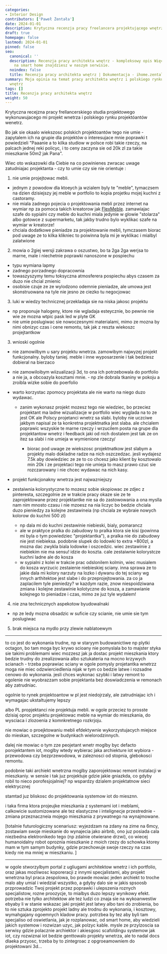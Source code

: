 ```yaml
---
categories:
- Interior Design
contributors: ['Paweł Żentała']
date: 2024-01-01
description: Krytyczna recenzja pracy freelancera projektującego wnętrza
draft: true
homepage: false
lastmod: 2024-01-01
pinned: false
seo:
  canonical: ''
  description: Recenzja pracy architekta wnętrz - kompleksowy opis Więcej informacji
    na smart home znajdziesz w naszym serwisie.
  noindex: false
  title: Recenzja pracy architekta wnętrz | Dokumentacja - ihome.zentala.io
summary: Moja opinia na temat pracy architekta wnętrz i polskiego rynku projektowania
  wnętrz
tags: []
title: Recenzja pracy architekta wnętrz
weight: 50
---
```



Krytyczna recejzna pracy frellancerskiego studia projektowego wykonuwujacego mi projekt wnetrza i polskiego rynku projektóantów wenetrz.

Bo jak sie okaalo wiekszosc polskich projektoantów tego nie umie - zapytalem ich na grupie dla projektów o interesujace mnie poprawki t powiedzieli "Paaanie a to kilka studiow w polsce robi takie rzeczy, na palcach jednej reki policyc, i to ceny zaczyna sie od 20k zl  za takie mieszkanie 50m2 jak Pana".

Wiec oto wskazowki dla Ciebie na co powinienes zwracac uwage zatudniajac projektanta - czy to umie czy sie nie orientuje :

1) nie umie projejtowac mebli.
* jednym z powodow dla ktoeych ja wzialem byly te "meble", tymaczsem na dzien dzisiejszy jej meble w portfolio to kopia projetku mojej kuchni z castoramy.
* nie miala zadnego pojecia o projektowania mebli przez internet na wymiar np za pomoca takich kreatorow jak [FlexMeble](https://flexmeble.com/). zamawiajac szafe do sypialni czy meble do kuchni miala jedynie w glowie "stolarza" albo gotowce z supermarketu, tak jakby trudno bylo wyklikac szafe na wymiar w kreatorze!
* chciala dodatkowe pieniadze za projektowanie mebli, tymczasem biorac pod uwage ze to kilka klikniec to poiwinna byla mi je wyklikac i mialbyl zalatwione

2) mowia o 2giej wersji zakrawa o oszustwo, bo ta 2ga 2ga werjsa to marne, male i niechetnie poprawki nanoszone w pospiechu
* typu wymiana lapmy
* zadnego porzadnego dopracownia
* towaszyszymy temu toksyczna atmosferera pospiechu abys czasem za duzo nie chcial  zmienic
* osobisie czuje ze ze wylodzono odemnie pieniadze, ale umowa jest skonstruowana na tyle nie jesno ze ciezko tu negocjowac

3) luki w wiedzy technicznej przekladaja sie na niska jakosc projektu
* np proponuje halogeny, ktore nie wgladaja esteycznie, bo pewnie nie wie ze mozna wtpic pask led w plyte GK
* nie umie poslugiwac sie nowoczesnymi materialami, mimo ze mozna by nimi obnizyc czas i cene remontu, tak jak z reszta wiekoszc projejtantkow

3) wnioski ogolnie
* nie zamowilbym u sary projektu wnetrza. zamowibym najwyzej projekt funkcjonalny. byloby taniej. meble i inne wyposarzenie i tak bedziesz dobieral na bierzaco
* nie zamowiloibym wiizualizacji 3d, to ona ich potrzebowala do portfolio a nie ja, a obcoazyla kosztami mnie. - np zle dobrala tkaniny w pokoju a zroibla wizke sobie do poerfolio

* warto korzystac zpomocy projektata ale nie warto na niego duzo wydawac.
  * zanim wykonasz projekt mozesz tego nie wiedziec, bo przeciez projektant ma ladne wizualizacje w portfolio wiec wyglada na to ze jest OK ale Polscy projetanci wnetrz sa slabi. byloby nie uczciwe jakbym napisal ze ta konkretna projektnatka jest slaba. ale chcialem poprawic wszyskie te marne rzeczy i wrzucilem posta na grupe dla projektantow wnetrz i feedback jaki od nich dostalem jest tak ze on itez sa slabi i nie umieja w wymienione rzeczy/

    * biorac pod uwage ze wiekszosc projektnatkow jest slabym a projekty malo dokladne radze na nich oszczedzac. jesli wydajesz 7.5k aby dowiedziec ze ze to co chcesz jako klient by kosztowalo min 20k i ze projektaci tego nie umieja to masz prawo czuc sie rozczarowany i nie chcec wydawac na nich kasy.

* projekt funkcjonakny wnetrza jest najwazniejszy

* zestaiwnia kolorystyczne to mozesz sobie skopiowac ze zdjec z pinteresta, szczegolnie ze w trakcie pracy okaze sie ze te zaprojektowane przez projektantke nie sa do zastowowania a ona myslla nam nim mnosto czasu i nie mzoesz na nia liczyc bo bedzie chciala duzo pieniedzy za kolejne zestawineia (np chciala ze wybraie nowych kolorow do kuchni 500 zl)
     * np dala mi do kuchni zestawinie niebieski, bialy, pomarancz
     * ale w praktyce pralka do zabudowy to pralka ktora sie kisi (powinna mi byla o tym powiedziec "projektantka"), a pralka nie do zabudowy nie jest niebieksa. podobnie slupek do lodowki to extra +800zl, a mozna dac zwykla biala lodowke i oszcedzic. wiec zestawinie z niebiekim nie ma sensu! idzie do koszta. cale zestaiwnie kolorystcze kuchni ladne ale do kosza
     * w sypialni z kolei w trakcie prac odslonilem kolmin, wiec musialem do kosza wyrzucic zestaienie niebieskiej sciany. inna sprawa ze to jakie dala mi kolory narzuty na lozko i dywanu do tej sciany wg innych arthitektoe jest slabe i do przeprojejtowania. za co ja zaplacilem tyle pieniedzy? w kazdym razie, znow niespoidziwana zmiana i kolejne zestawinie kolotyczne do kosza, a zamawianie kolejnego to pieniadze i czas, mimo ze juz tyle wydalem!

4) nie zna technicznych aspekotow byudowalnaki
* np ze ledy mozna obsadzic w suficie czy scianie, nie umie sie tym poslugiwac

5) brak miejsca na mydlo przy zlewie nablatoewym

---

to co jest do wykonania trudne, np w staryym budowanictiwe np plytki octagon, bo tam moga byc krywo scioany
nie pomyslala bo to majster styka sie  takimi problemami
wiec mozzesz jak ja dostac projekt mieszkania ktory bedzie trudny do zrealizowania
albo sztukateria na mocno krzywych scianach - trzeba poprawiac sciany
w ogole pomysly projetantka wnetrzz moga nie miec odzwierciedlenia nijak w tym co bedzie latwe i rozsadne cenowo do wykonania.
jesli chces wykonac szybki i latwy remont to ogolenie nie wyobrazzam sobie projektanta bez doswiadczenia w remonach aby zatrudniac.

ogolnie to rynek projektoantow w pl jest niedojrzaly, ale zatrudniajac ich i wymagajac ukstaltujemy lepszy

albo PL propjektanci nie projektuja mebli. w ogole przeciez to prosste dzisiaj oproc projektu projektowac meble na wymiar do mieszkania, do wysciaca i zlozoenia z komnkretnego rozkrjoju.

nie mowiac o proejktowaniu mebli efdektywnie wykorzystujacych miejsce do mieskan, szczegolne w budynkach wielorodzinnych.

dalej nie mowiac o tym zze peojetant wnetr moglby byc defacto porojektantem iot, moglby wtedy wybierac jaka archiekture iot wybiora - przewodowa czy bezprzewodowa, w zaleznosci od stopnia, glebokosci remontu.

podobnie taki archiekt wnetrzna moglby zaporojektowac remont instalacji w mieszkaniy. w sensie i tak juz projektuje gdzie jakie gniazkda, co gdyby robil to nieco porofesjojalniej? np wspardzy dzialem projektatnow sieci elektrycznej

stamtad juz bliskosc do projektowania systemow iot do miesznn.

i taka firma ktora projeujke mieszkania z systemami iot i meblami, calkowicie sustomizowane ale tez elastyczne i intelignecje przestrednie - zmiana przeznaczneia mojego mieszkania z prywatnego na wynajmowane.

[totalnie futurologiczny scenariusz: wyjezdzam na zdany na zime na 6mcy, zostawiam swoje mieskanie do wynajecia jako airbnb, ono juz posiada cala niezbedna elektronikedo tego (np zdalnie otwierane drzwi), co wiecej humanoidalny robot oproznia mieszkanie z moich rzezy do schowka ktorey mam w tym samym budynky, gdzie przechowuje swoje rzeczy na czas kiedy nie ma mniej w mieszkaniu. ]

---

w ogole stworzylbym portal z ugliugami architektow wnetrz i ich portfolio, oraz jakas mozliwosc koporeracji z innymi specjalistami, aby projekt wnetrzna byl praca zespolowa, bo prawde mowiac jeden archiekt to troche malo aby umial i wiedzial wszystko, a gdyby dalo sie w jakis spsoosb przprowadzic Twoj projekt przez poprawki i ulepszenia roznych specjalistow, rozne proozycje, to mialbys duzo lepszy wynikowy efekt.
potrzeba nie tylko architektow ale tez ludzi co znaja sie na wykoanwestiw ebyaby li w stanie wskazac jaki projekt jest latwy albo tani do zrobienia,  bo to nie sztuka zprojekto projekt ladny ale trodnu do wykonania, i kosztowy, wymahgajany ogoemnych kladow pracy.
potrzbea by tez aby byli tam specjaliso od oswietlania, jak je rozplanowac, od smart home, aby wiedzieli jakich systemow i rozwizan uzyc, jak polzyc kable.
mysle ze przylzoscia sa serwisy gdzie polacznie archiektor i akiesgosc scafoldingu systemow jak iot, czy rozwiznai iot bedzie genttowalo projekty wnetrza, ale to  nadal docs dlaeka przyosc, trzeba by to zintegroac z opgroeamowniem do projektowani 3d...
